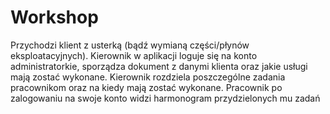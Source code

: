 # Workshop
Przychodzi klient z usterką (bądź wymianą części/płynów eksploatacyjnych).
Kierownik w aplikacji loguje się na konto administratorkie, sporządza dokument z danymi klienta oraz jakie usługi mają zostać wykonane.
Kierownik rozdziela poszczególne zadania pracownikom oraz na kiedy mają zostać wykonane.
Pracownik po zalogowaniu na swoje konto widzi harmonogram przydzielonych mu zadań
